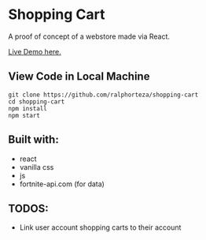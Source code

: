 # Shopping Cart

A proof of concept of a webstore made via React.

[Live Demo here.](http://ralphorteza.github.io/shopping-cart)

## View Code in Local Machine
```
git clone https://github.com/ralphorteza/shopping-cart
cd shopping-cart
npm install
npm start
```

## Built with:
* react
* vanilla css
* js
* fortnite-api.com (for data)

## TODOS:
  - Link user account shopping carts to their account